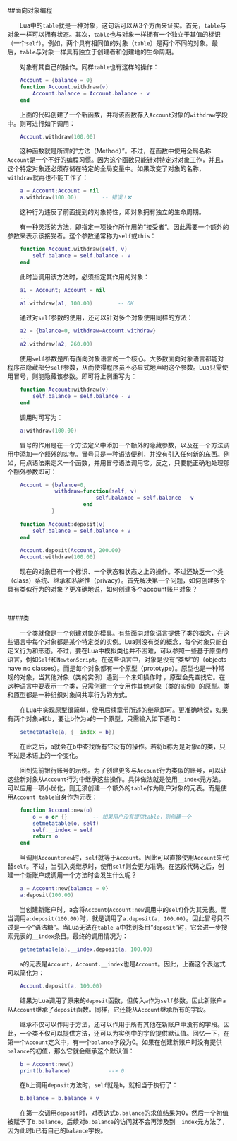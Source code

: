 ##面向对象编程

&emsp;&emsp;Lua中的`table`就是一种对象，这句话可以从3个方面来证实。首先，`table`与对象一样可以拥有状态。其次，`table`也与对象一样拥有一个独立于其值的标识（一个`self`）。例如，两个具有相同值的对象（`table`）是两个不同的对象。最后，`table`与对象一样具有独立于创建者和创建地的生命周期。

&emsp;&emsp;对象有其自己的操作。同样`table`也有这样的操作：

```lua
    Account = {balance = 0}
    function Account.withdraw(v)
        Account.balance = Account.balance - v
    end
```

&emsp;&emsp;上面的代码创建了一个新函数，并将该函数存入`Account`对象的`withdraw`字段中。则可进行如下调用：

```lua
    Account.withdraw(100.00)
```

&emsp;&emsp;这种函数就是所谓的“方法（Method）”。不过，在函数中使用全局名称`Account`是一个不好的编程习惯。因为这个函数只能针对特定对对象工作，并且，这个特定对象还必须存储在特定的全局变量中。如果改变了对象的名称，`withdraw`就再也不能工作了：

```lua
    a = Account;Account = nil
    a.withdraw(100.00)        -- 错误！❌
```

&emsp;&emsp;这种行为违反了前面提到的对象特性，即对象拥有独立的生命周期。

&emsp;&emsp;有一种灵活的方法，即指定一项操作所作用的“接受者”。因此需要一个额外的参数来表示该接受者。这个参数通常称为`self`或`this`：

```lua
    function Account.withdraw(self, v)
        self.balance = self.balance - v
    end
```

&emsp;&emsp;此时当调用该方法时，必须指定其作用的对象：

```lua
    a1 = Account; Account = nil
    ...
    a1.withdraw(a1, 100.00)        -- OK
```

&emsp;&emsp;通过对`self`参数的使用，还可以针对多个对象使用同样的方法：

```lua
    a2 = {balance=0, withdraw=Account.withdraw}
    ...
    a2.withdraw(a2, 260.00)
```

&emsp;&emsp;使用`self`参数是所有面向对象语言的一个核心。大多数面向对象语言都能对程序员隐藏部分`self`参数，从而使得程序员不必显式地声明这个参数。Lua只需使用冒号，则能隐藏该参数。即可将上例重写为：

```lua
    function Account:withdraw(v)
        self.balance = self.balance - v
    end
```

&emsp;&emsp;调用时可写为：

```lua
    a:withdraw(100.00)
```

&emsp;&emsp;冒号的作用是在一个方法定义中添加一个额外的隐藏参数，以及在一个方法调用中添加一个额外的实参。冒号只是一种语法便利，并没有引入任何新的东西。例如，用点语法来定义一个函数，并用冒号语法调用它。反之，只要能正确地处理那个额外参数即可：

```lua
    Account = {balance=0, 
               withdraw=function(self, v)
                            self.balance = self.balance - v
                        end
              }
              
    function Account:deposit(v)
        self.balance = self.balance + v
    end
    
    Account.deposit(Account, 200.00)
    Account:withdraw(100.00)
```

&emsp;&emsp;现在的对象已有一个标识、一个状态和状态之上的操作。不过还缺乏一个类（class）系统、继承和私密性（privacy）。首先解决第一个问题，如何创建多个具有类似行为的对象？更准确地说，如何创建多个account账户对象？

&emsp;&emsp;

####类

&emsp;&emsp;一个类就像是一个创建对象的模具。有些面向对象语言提供了类的概念，在这些语言中每个对象都是某个特定类的实例。Lua则没有类的概念，每个对象只能自定义行为和形态。不过，要在Lua中模拟类也并不困难，可以参照一些基于原型的语言，例如`Self`和`NewtonScript`。在这些语言中，对象是没有“类型”的（objects have no classes）。而是每个对象都有一个原型（prototype）。原型也是一种常规的对象，当其他对象（类的实例）遇到一个未知操作时
，原型会先查找它。在这种语言中要表示一个类，只需创建一个专用作其他对象（类的实例）的原型。类和原型都是一种组织对象间共享行为的方式。

&emsp;&emsp;在Lua中实现原型很简单，使用后续章节所述的继承即可。更准确地说，如果有两个对象a和b，要让b作为a的一个原型，只需输入如下语句：

```lua
    setmetatable(a, {__index = b})
```

&emsp;&emsp;在此之后，a就会在b中查找所有它没有的操作。若将b称为是对象a的类，只不过是术语上的一个变化。

&emsp;&emsp;回到先前银行账号的示例。为了创建更多与`Account`行为类似的账号，可以让这些新对象从`Account`行为中继承这些操作。具体做法就是使用`__index`元方法。可以应用一项小优化，则无须创建一个额外的`table`作为账户对象的元表。而是使用`Account table`自身作为元表：

```lua
    function Account:new(o)
        o = o or {}        -- 如果用户没有提供table，则创建一个
        setmetatable(o, self)
        self.__index = self
        return o
    end
```

&emsp;&emsp;当调用`Account:new`时，`self`就等于`Account`。因此可以直接使用`Account`来代替`self`。不过，当引入类继承时，使用`self`则会更为准确。在这段代码之后，创建一个新账户或调用一个方法时会发生什么呢？

```lua
    a = Account:new{balance = 0}
    a:deposit(100.00)
```

&emsp;&emsp;当创建新账户时，a会将`Account`(`Account:new`调用中的`self`)作为其元表。而当调用`a:deposit(100.00)`时，就是调用了`a.deposit(a, 100.00)`。因此冒号只不过是一个“语法糖”。当Lua无法在`table a`中找到条目“`deposit`”时，它会进一步搜索元表的`__index`条目。最终的调用情况为：

```lua
    getmetatable(a).__index.deposit(a, 100.00)
```

&emsp;&emsp;`a`的元表是`Account`，`Account.__index`也是`Account`。因此，上面这个表达式可以简化为：

```lua
    Account.deposit(a, 100.00)
```

&emsp;&emsp;结果为Lua调用了原来的`deposit`函数，但传入`a`作为`self`参数。因此新账户`a`从`Account`继承了`deposit`函数。同样，它还能从`Account`继承所有的字段。

&emsp;&emsp;继承不仅可以作用于方法，还可以作用于所有其他在新账户中没有的字段。因此，一个类不仅可以提供方法，还可以为实例中的字段提供默认值。回忆一下，在第一个`Account`定义中，有一个`balance`字段为0。如果在创建新账户时没有提供`balance`的初值，那么它就会继承这个默认值：

```lua
    b = Account:new()
    print(b.balance)            --> 0
```

&emsp;&emsp;在`b`上调用`deposit`方法时，`self`就是`b`，就相当于执行了：

```lua
    b.balance = b.balance + v
```

&emsp;&emsp;在第一次调用`deposit`时，对表达式`b.balance`的求值结果为0，然后一个初值被赋予了`b.balance`。后续对`b.balance`的访问就不会再涉及到`__index`元方法了，因为此时`b`已有自己的`balance`字段。

&emsp;&emsp;

